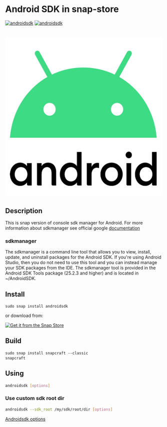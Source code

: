# Android SDK in snap-store
[![androidsdk](https://snapcraft.io//androidsdk/badge.svg)](https://snapcraft.io/androidsdk)
[![androidsdk](https://snapcraft.io//androidsdk/trending.svg?name=0)](https://snapcraft.io/androidsdk)

<h1 align="center">
  <img src="https://raw.githubusercontent.com/EndrII/sdkmanager-android/master/res/android%20sdk%20(snap-store).png" alt="">
  <br />
</h1>

## Description 

  This is snap version of console sdk manager for Android. For more information about sdkmanager see official google [documentation](https://developer.android.com/studio/command-line/sdkmanager) 
  
  ### sdkmanager 

  The sdkmanager is a command line tool that allows you to view, install, update, and uninstall packages for the Android SDK. If you're using Android Studio, then you do not need to use this tool and you can instead manage your SDK packages from the IDE. 
  The sdkmanager tool is provided in the Android SDK Tools package (25.2.3 and higher) and is located in ~/AndroidSDK. 
  
## Install

    sudo snap install androidsdk

or download from:

[![Get it from the Snap Store](https://snapcraft.io/static/images/badges/en/snap-store-black.svg)](https://snapcraft.io/androidsdk)
    

## Build
    sudo snap install snapcraft --classic
    snapcraft 

## Using

``` bash
androidsdk [options]
```

### Use custom sdk root dir 

``` bash
androidsdk --sdk_root /my/sdk/root/dir [options]

```

[Androidsdk options](https://developer.android.com/studio/command-line/sdkmanager) 
